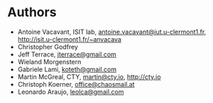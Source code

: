 # Authors

* Antoine Vacavant, ISIT lab, antoine.vacavant@iut.u-clermont1.fr, http://isit.u-clermont1.fr/~anvacava
* Christopher Godfrey
* Jeff Terrace, jterrace@gmail.com
* Wieland Morgenstern
* Gabriele Lami, koteth@gmail.com 
* Martin McGreal, CTY, martin@cty.io, http://cty.io
* Christoph Koerner, office@chaosmail.at
* Leonardo Araujo, leolca@gmail.com

